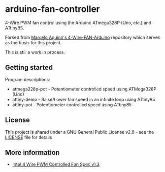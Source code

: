 # arduino-fan-controller

4-Wire PWM fan control using the Arduino ATmega328P (Uno, etc.) and ATtiny85.

Forked from [Marcelo Aquino's 4-Wire-FAN-Arduino](https://github.com/marceloaqno/4-Wire-FAN-Arduino) repository which serves as the basis for this project.

This is still a work in process.

## Getting started

Program descriptions:

* atmega328p-pot - Potentiometer controlled speed using ATMega328P (Uno)
* attiny-demo - Raise/Lower fan speed in an infinite loop using ATtiny85
* attiny-pot - Potentiometer controlled speed using ATtiny85

## License

This project is shared under a GNU General Public License v2.0 - see the [LICENSE](LICENSE) file for details

## More information

* [Intel 4 Wire PWM Controlled Fan Spec v1.3](http://www.glkinst.com/cables/cable_pics/4_Wire_PWM_Spec.pdf)

